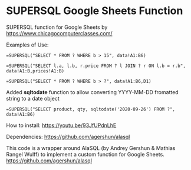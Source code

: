 # SUPERSQL Google Sheets Function
SUPERSQL function for Google Sheets by https://www.chicagocomputerclasses.com/

Examples of Use:
```
=SUPERSQL("SELECT * FROM ? WHERE b > 15", data!A1:B6)
```
```
=SUPERSQL("SELECT l.a, l.b, r.price FROM ? l JOIN ? r ON l.b = r.b", data!A1:B,prices!A1:B)
```
```
=SUPERSQL("SELECT * FROM ? WHERE b > ?", data!A1:B6,D1)
```

Added **sqltodate** function to allow converting YYYY-MM-DD fromatted string to a date object
```
=SUPERSQL("SELECT product, qty, sqltodate('2020-09-26') FROM ?", data!A1:B6)
```

How to install:
https://youtu.be/93JfUPdnLhE

Dependencies:
https://github.com/agershun/alasql


This code is a wrapper around AlaSQL (by Andrey Gershun & Mathias Rangel Wulff) to implement a custom function for Google Sheets.
https://github.com/agershun/alasql
